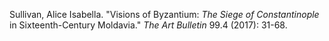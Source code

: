 Sullivan, Alice Isabella. "Visions of Byzantium: _The Siege of Constantinople_ in Sixteenth-Century Moldavia." _The Art Bulletin_ 99.4 (2017): 31-68.

